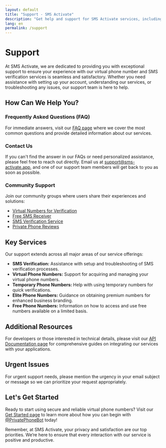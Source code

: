 ```yaml
---
layout: default
title: "Support - SMS Activate"
description: "Get help and support for SMS Activate services, including SMS verification and virtual phone numbers."
lang: en
permalink: /support
---
```


# Support

At SMS Activate, we are dedicated to providing you with exceptional support to ensure your experience with our virtual phone number and SMS verification services is seamless and satisfactory. Whether you need assistance with setting up your account, understanding our services, or troubleshooting any issues, our support team is here to help.

## How Can We Help You?

### Frequently Asked Questions (FAQ)
For immediate answers, visit our [FAQ page](/faq) where we cover the most common questions and provide detailed information about our services.

### Contact Us
If you can't find the answer in our FAQs or need personalized assistance, please feel free to reach out directly. Email us at [support@sms-activate.app](mailto:support@sms-activate.app), and one of our support team members will get back to you as soon as possible.

### Community Support
Join our community groups where users share their experiences and solutions:
- [Virtual Numbers for Verification](https://t.me/VirtualNumbersForVerification)
- [Free SMS Receiver](https://t.me/FreeSmsReceiver)
- [SMS Verification Service](https://t.me/SmsVerificationService)
- [Private Phone Reviews](https://t.me/PrivatePhoneReviews)

## Key Services

Our support extends across all major areas of our service offerings:

- **SMS Verification:** Assistance with setup and troubleshooting of SMS verification processes.
- **Virtual Phone Numbers:** Support for acquiring and managing your virtual phone numbers.
- **Temporary Phone Numbers:** Help with using temporary numbers for quick verifications.
- **Elite Phone Numbers:** Guidance on obtaining premium numbers for enhanced business branding.
- **Free Phone Numbers:** Information on how to access and use free numbers available on a limited basis.

## Additional Resources

For developers or those interested in technical details, please visit our [API Documentation page](/api-documentation) for comprehensive guides on integrating our services with your applications.

## Urgent Issues

For urgent support needs, please mention the urgency in your email subject or message so we can prioritize your request appropriately.

## Let's Get Started

Ready to start using secure and reliable virtual phone numbers? Visit our [Get Started page](/get-started) to learn more about how you can begin with [@PrivatePhoneBot](https://t.me/PrivatePhoneBot) today!

Remember, at SMS Activate, your privacy and satisfaction are our top priorities. We’re here to ensure that every interaction with our service is positive and productive.